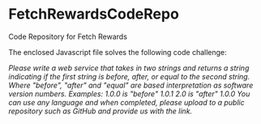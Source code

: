 # FetchRewardsCodeRepo
Code Repository for Fetch Rewards

The enclosed Javascript file solves the following code challenge:

*Please write a web service that takes in two strings and returns a string indicating if the first string is before, after, or equal to the second string. Where "before", "after" and "equal" are based interpretation as software version numbers. 
Examples:
1.0.0 is "before" 1.0.1
2.0 is "after" 1.0.0
You can use any language and when completed, please upload to a public repository such as GitHub and provide us with the link.*

